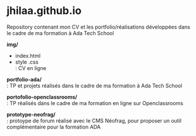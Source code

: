 # jhilaa.github.io
Repository contenant mon CV et les portfolio/réalisations développées dans le cadre de ma formation à Ada Tech School

__img/__
* index.html
* style .css  
 : CV en ligne

__portfolio-ada/__  
 : TP et projets réalisés dans le cadre de ma formation à Ada Tech School

__portofolio-openclassrooms/__  
 : TP réalisés dans le cadre de ma formation en ligne sur Openclassrooms

__prototype-neofrag/__  
 : protoype de forum réalisé avec le CMS Néofrag, pour proposer un outil complémentaire pour la formation ADA

